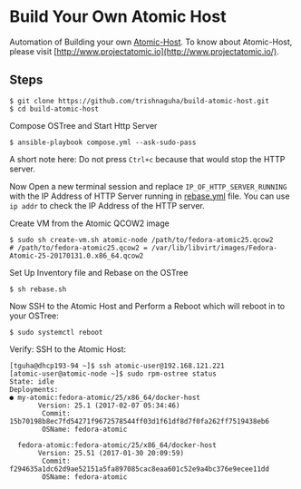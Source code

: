 # Build Your Own Atomic Host
Automation of Building your own [Atomic-Host](http://www.projectatomic.io/).
To know about Atomic-Host, please visit [http://www.projectatomic.io](http://www.projectatomic.io/).

## Steps

```
$ git clone https://github.com/trishnaguha/build-atomic-host.git
$ cd build-atomic-host
```

Compose OSTree and Start Http Server

```
$ ansible-playbook compose.yml --ask-sudo-pass
```
A short note here: Do not press `Ctrl+c` because that would stop the HTTP server.


Now Open a new terminal session and replace `IP_OF_HTTP_SERVER_RUNNING` with the IP Address of HTTP Server running in [rebase.yml](https://github.com/trishnaguha/build-atomic-host/blob/master/rebase.yml#L10) file. You can use `ip addr` to check the IP Address of the HTTP server.

Create VM from the Atomic QCOW2 image

```
$ sudo sh create-vm.sh atomic-node /path/to/fedora-atomic25.qcow2
# /path/to/fedora-atomic25.qcow2 = /var/lib/libvirt/images/Fedora-Atomic-25-20170131.0.x86_64.qcow2
```

Set Up Inventory file and Rebase on the OSTree

```
$ sh rebase.sh
```

Now SSH to the Atomic Host and Perform a Reboot which will reboot in to your OSTree:
```
$ sudo systemctl reboot
```

Verify: SSH to the Atomic Host:

```
[tguha@dhcp193-94 ~]$ ssh atomic-user@192.168.121.221
[atomic-user@atomic-node ~]$ sudo rpm-ostree status
State: idle
Deployments:
● my-atomic:fedora-atomic/25/x86_64/docker-host
       Version: 25.1 (2017-02-07 05:34:46)
        Commit: 15b70198b8ec7fd54271f9672578544ff03d1f61df8d7f0fa262ff7519438eb6
        OSName: fedora-atomic

  fedora-atomic:fedora-atomic/25/x86_64/docker-host
       Version: 25.51 (2017-01-30 20:09:59)
        Commit: f294635a1dc62d9ae52151a5fa897085cac8eaa601c52e9a4bc376e9ecee11dd
        OSName: fedora-atomic
```
